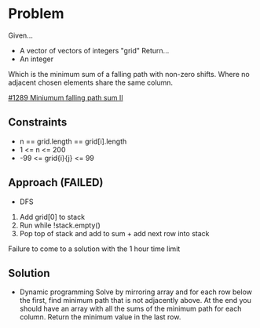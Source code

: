
# Problem
Given...
- A vector of vectors of integers "grid"
Return...
- An integer 

Which is the minimum sum of a falling path with non-zero shifts. Where no
adjacent chosen elements share the same column.

[\#1289 Miniumum falling path sum II](https://leetcode.com/problems/minimum-falling-path-sum-ii/description/)

## Constraints
- n == grid.length == grid[i].length
- 1 <= n <= 200
- -99 <= grid{i}{j} <= 99

## Approach (FAILED)
- DFS
1. Add grid[0] to stack
2. Run while !stack.empty()
3. Pop top of stack and add to sum + add next row into stack

Failure to come to a solution with the 1 hour time limit

## Solution
- Dynamic programming
Solve by mirroring array and for each row below the first, find minimum path
that is not adjacently above. At the end you should have an array with all the
sums of the minimum path for each column. Return the minimum value in the last
row.
